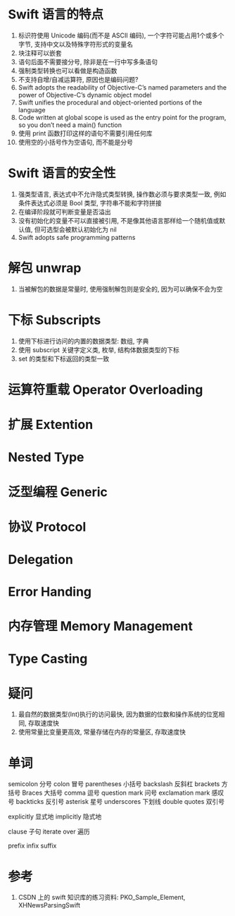 # Swift 语言的特点

1. 标识符使用 Unicode 编码(而不是 ASCII 编码), 一个字符可能占用1个或多个字节, 支持中文以及特殊字符形式的变量名
2. 块注释可以嵌套
3. 语句后面不需要接分号, 除非是在一行中写多条语句
4. 强制类型转换也可以看做是构造函数
5. 不支持自增/自减运算符, 原因也是编码问题?
6. Swift adopts the readability of Objective-C’s named parameters and the power of Objective-C’s dynamic object model
7. Swift unifies the procedural and object-oriented portions of the language
8. Code written at global scope is used as the entry point for the program, so you don’t need a main() function
9. 使用 print 函数打印这样的语句不需要引用任何库
1. 使用空的小括号作为空语句, 而不能是分号

# Swift 语言的安全性

1. 强类型语言, 表达式中不允许隐式类型转换, 操作数必须与要求类型一致, 例如条件表达式必须是 Bool 类型, 字符串不能和字符拼接
2. 在编译阶段就可判断变量是否溢出
3. 没有初始化的变量不可以直接被引用, 不是像其他语言那样给一个随机值或默认值, 但可选型会被默认初始化为 nil
4. Swift adopts safe programming patterns

# 解包 unwrap

1. 当被解包的数据是常量时, 使用强制解包则是安全的, 因为可以确保不会为空

# 下标 Subscripts

1. 使用下标进行访问的内置的数据类型: 数组, 字典
2. 使用 subscript 关键字定义类, 枚举, 结构体数据类型的下标
3. set 的类型和下标返回的类型一致

# 运算符重载 Operator Overloading

# 扩展 Extention

# Nested Type

# 泛型编程 Generic

# 协议 Protocol

# Delegation

# Error Handing

# 内存管理 Memory Management

# Type Casting


# 疑问

1. 最自然的数据类型(Int)执行的访问最快, 因为数据的位数和操作系统的位宽相同, 存取速度快
2. 使用常量比变量更高效, 常量存储在内存的常量区, 存取速度快

# 单词

semicolon 分号
colon 冒号
parentheses 小括号
backslash 反斜杠
brackets 方括号
Braces 大括号
comma 逗号
question mark 问号
exclamation mark 感叹号
backticks 反引号
asterisk 星号
underscores 下划线
double quotes 双引号

explicitly 显式地
implicitly 隐式地

clause 子句
iterate over 遍历

prefix
infix
suffix

# 参考

1. CSDN 上的 swift 知识库的练习资料: PKO_Sample_Element, XHNewsParsingSwift
